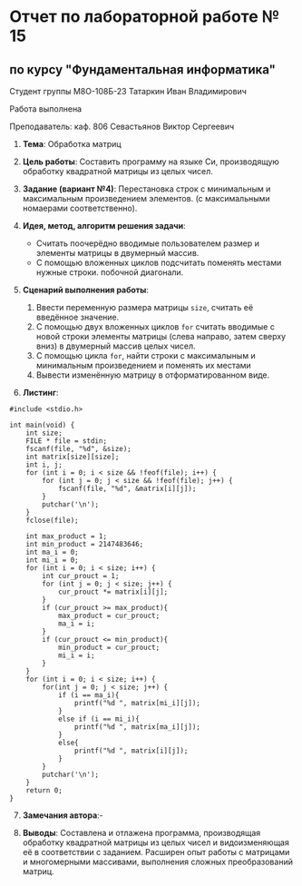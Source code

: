 # Отчет по лабораторной работе № 15
## по курсу "Фундаментальная информатика"

Студент группы М8О-108Б-23 Татаркин Иван Владимирович

Работа выполнена

Преподаватель: каф. 806 Севастьянов Виктор Сергеевич

1. **Тема**: Обработка матриц
2. **Цель работы**: Составить программу на языке Си, производящую обработку квадратной матрицы из целых чисел.
3. **Задание (вариант №4)**: Перестановка строк с минимальным и максимальным произведением элементов. (с максимальными номаерами соответственно).
4. **Идея, метод, алгоритм решения задачи**:
    - Считать поочерёдно вводимые пользователем размер и элементы матрицы в двумерный массив.
    - С помощью вложенных циклов подсчитать поменять местами нужные строки.
побочной диагонали.
5. **Сценарий выполнения работы**:
   1. Ввести переменную размера матрицы ```size```, считать её введённое значение.
   2. С помощью двух вложенных циклов ```for``` считать вводимые с новой строки элементы матрицы (слева направо, затем
сверху вниз) в двумерный массив целых чисел.
   3. С помощью цикла ```for```, найти строки с максималыным и минимальным произведением и поменять их местами
   4. Вывести изменённую матрицу в отформатированном виде.
   
6. **Листинг**:
```
#include <stdio.h>

int main(void) {
    int size;
    FILE * file = stdin;
    fscanf(file, "%d", &size);
    int matrix[size][size];
    int i, j;
    for (int i = 0; i < size && !feof(file); i++) {
        for (int j = 0; j < size && !feof(file); j++) {
            fscanf(file, "%d", &matrix[i][j]);
        }
        putchar('\n');
    }
    fclose(file);

    int max_product = 1;
    int min_product = 2147483646;
    int ma_i = 0;
    int mi_i = 0;
    for (int i = 0; i < size; i++) {
        int cur_prouct = 1;
        for (int j = 0; j < size; j++) {
            cur_prouct *= matrix[i][j];
        }
        if (cur_prouct >= max_product){
            max_product = cur_prouct;
            ma_i = i;
        }
        if (cur_prouct <= min_product){
            min_product = cur_prouct;
            mi_i = i;
        }
    }
    for (int i = 0; i < size; i++) {
        for(int j = 0; j < size; j++) {
            if (i == ma_i){
                printf("%d ", matrix[mi_i][j]);
            }
            else if (i == mi_i){
                printf("%d ", matrix[ma_i][j]);
            }
            else{
                printf("%d ", matrix[i][j]);
            }
        }
        putchar('\n');
    }
    return 0;
}
```

7. **Замечания автора**:-

8. **Выводы**: Составлена и отлажена программа, производящая обработку квадратной матрицы из целых чисел и 
видоизменяющая её в соответствии с заданием. Расширен опыт работы с матрицами и многомерными массивами, выполнения 
сложных преобразований матриц.
